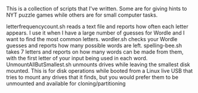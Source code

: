 This is a collection of scripts that I've written.  Some are for giving hints to NYT puzzle games while others are for small computer tasks.

letterfrequencycount.sh reads a text file and reports how often each letter appears.  I use it when I have a large number of guesses for Wordle and I want to find the most common letters.
wordler.sh checks your Wordle guesses and reports how many possible words are left.
spelling-bee.sh takes 7 letters and reports on how many words can be made from them, with the first letter of your input being used in each word.
UnmountAllButSmallest.sh unmounts drives while leaving the smallest disk mounted.  This is for disk operations while booted from a Linux live USB that tries to mount any drives that it finds, but you would prefer them to be unmounted and available for cloning/partitioning
